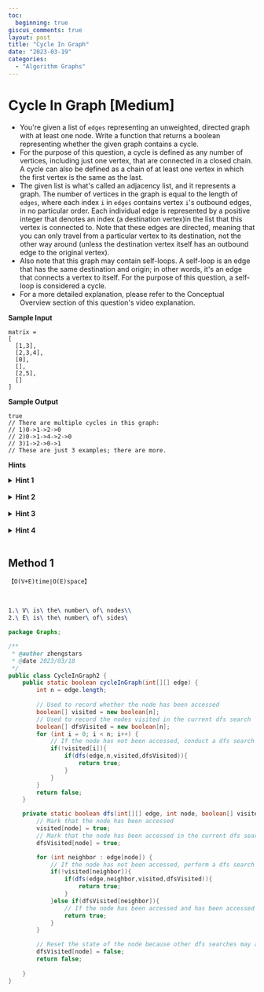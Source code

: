 ```yaml
---
toc:
  beginning: true
giscus_comments: true
layout: post
title: "Cycle In Graph"
date: "2023-03-19"
categories:
  - "Algorithm Graphs"
---
```


# Cycle In Graph [Medium]

- You're given a list of `edges` representing an unweighted, directed graph with at least one node. Write a function that returns a boolean representing whether the given graph contains a cycle.
- For the purpose of this question, a cycle is defined as any number of vertices, including just one vertex, that are connected in a closed chain. A cycle can also be defined as a chain of at least one vertex in which the first vertex is the same as the last.
- The given list is what's called an adjacency list, and it represents a graph. The number of vertices in the graph is equal to the length of `edges`, where each index `i` in `edges` contains vertex `i`'s outbound edges, in no particular order. Each individual edge is represented by a positive integer that denotes an index (a destination vertex)in the list that this vertex is connected to. Note that these edges are directed, meaning that you can only travel from a particular vertex to its destination, not the other way around (unless the destination vertex itself has an outbound edge to the original vertex).
- Also note that this graph may contain self-loops. A self-loop is an edge that has the same destination and origin; in other words, it's an edge that connects a vertex to itself. For the purpose of this question, a self-loop is considered a cycle.
- For a more detailed explanation, please refer to the Conceptual Overview section of this question's video explanation.

**Sample Input**

```
matrix =
[
  [1,3], 
  [2,3,4], 
  [0], 
  [], 
  [2,5], 
  []
]
```

**Sample Output**

```
true
// There are multiple cycles in this graph: 
// 1)0->1->2->0
// 2)0->1->4->2->0
// 3)1->2->0->1
// These are just 3 examples; there are more.
```



**Hints**
<br>

<details> <summary><b>Hint 1</b></summary>
    <br>
    <i><strong> There are multiple ways to solve this problem, and they all make use of a depth-first-search traversal. </strong></i>
</details>



<br>

<details> <summary><b>Hint 2</b></summary>
    <br>
    <i><strong> When traversing a graph using depth-first search, a back edge is an edge from a node to one of its ancestors in the depth-first-search tree, and a back edge denotes the presence of a cycle. How can you determine if a graph has any back edges? </strong></i>
</details>




<br>

<details> <summary><b>Hint 3</b></summary>
    <br>
    <i><strong> To find back edges, you'll need to keep track of which nodes you've already visited and which nodes are ancestors of the current node in the depth-first-search tree. There are a few ways to do this,but one approach is to recursively traverse the graph and to keep track of which nodes have been visited in general and which nodes have been visited in the current recursion stack; you can do so with two separate data structures. If you reach a node that has an edge to a node that's already in the recursion stack, then you've detected a back edge, and there's a cycle in the graph.</strong></i>
</details>


<br>



<details> <summary><b>Hint 4</b></summary>
    <br>
    <i><strong> Similar to the previous hint,you can also detect a back edge by performing a 3-color depth-first search. Each node is colored white to start; recursively traverse through the graph, coloring the current node grey and then calling the recursive traversal function on all of its neighbors. After traversing all the neighbors,color the current node black to signify that it's "done. "If you ever find an edge to a node that's grey, you've found a back edge,and there's a cycle in the graph. </strong></i>
</details>


<br>



## Method 1

```tex
【O(V+E)time∣O(E)space】
```

<br>


```tex
1.\ V\ is\ the\ number\ of\ nodes\\
2.\ E\ is\ the\ number\ of\ sides\
```

```java
package Graphs;

/**
 * @author zhengstars
 * @date 2023/03/18
 */
public class CycleInGraph2 {
    public static boolean cycleInGraph(int[][] edge) {
        int n = edge.length;
        
        // Used to record whether the node has been accessed
        boolean[] visited = new boolean[n];
        // Used to record the nodes visited in the current dfs search
        boolean[] dfsVisited = new boolean[n];
        for (int i = 0; i < n; i++) {
            // If the node has not been accessed, conduct a dfs search
            if(!visited[i]){
                if(dfs(edge,n,visited,dfsVisited)){
                    return true;
                }
            }
        }
        return false;
    }

    private static boolean dfs(int[][] edge, int node, boolean[] visited, boolean[] dfsVisited) {
        // Mark that the node has been accessed
        visited[node] = true;
        // Mark that the node has been accessed in the current dfs search
        dfsVisited[node] = true;

        for (int neighbor : edge[node]) {
            // If the node has not been accessed, perform a dfs search
            if(!visited[neighbor]){
                if(dfs(edge,neighbor,visited,dfsVisited)){
                    return true;
                }
            }else if(dfsVisited[neighbor]){
                // If the node has been accessed and has been accessed in the current dfs search, there is a ring
                return true;
            }
        }

        // Reset the state of the node because other dfs searches may also need to access the node
        dfsVisited[node] = false;
        return false;
        
    }
}

```

